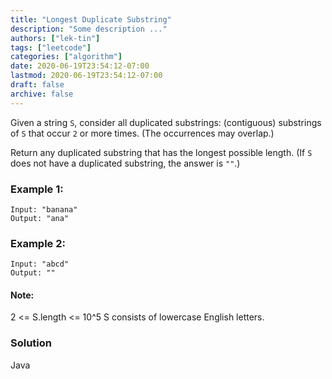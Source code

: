```yaml
---
title: "Longest Duplicate Substring"
description: "Some description ..."
authors: ["lek-tin"]
tags: ["leetcode"]
categories: ["algorithm"]
date: 2020-06-19T23:54:12-07:00
lastmod: 2020-06-19T23:54:12-07:00
draft: false
archive: false
---
```


Given a string `S`, consider all duplicated substrings: (contiguous) substrings of `S` that occur `2` or more times.  (The occurrences may overlap.)  

Return any duplicated substring that has the longest possible length.  (If `S` does not have a duplicated substring, the answer is `""`.)  

### Example 1:

```
Input: "banana"
Output: "ana"
```

### Example 2:

```
Input: "abcd"
Output: ""
```

#### Note:

2 <= S.length <= 10^5
S consists of lowercase English letters.

### Solution

Java
```java
```
